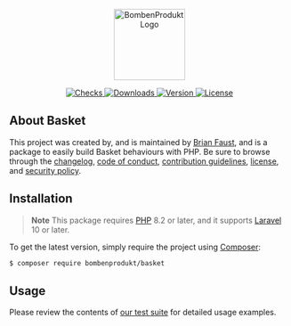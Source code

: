 <p align="center">
    <a href="https://bombenprodukt.com" target="_blank">
        <img src="https://raw.githubusercontent.com/faustbrian/assets/main/logo-text.svg" width="128" alt="BombenProdukt Logo" />
    </a>
</p>

<p align="center">
    <a href="https://github.com/faustbrian/basket/actions">
        <img src="https://badge.sh/github/check-runs/BombenProdukt/basket" alt="Checks" />
    </a>
    <a href="https://packagist.org/packages/bombenprodukt/basket">
        <img src="https://badge.sh/packagist/downloads/BombenProdukt/basket" alt="Downloads" />
    </a>
    <a href="https://packagist.org/packages/bombenprodukt/basket">
        <img src="https://badge.sh/packagist/version/BombenProdukt/basket" alt="Version" />
    </a>
    <a href="https://packagist.org/packages/bombenprodukt/basket">
        <img src="https://badge.sh/packagist/license/BombenProdukt/basket" alt="License" />
    </a>
</p>

## About Basket

This project was created by, and is maintained by [Brian Faust](https://github.com/faustbrian), and is a package to easily build Basket behaviours with PHP. Be sure to browse through the [changelog](CHANGELOG.md), [code of conduct](.github/CODE_OF_CONDUCT.md), [contribution guidelines](.github/CONTRIBUTING.md), [license](LICENSE), and [security policy](.github/SECURITY.md).

## Installation

> **Note**
> This package requires [PHP](https://www.php.net/) 8.2 or later, and it supports [Laravel](https://laravel.com/) 10 or later.

To get the latest version, simply require the project using [Composer](https://getcomposer.org/):

```bash
$ composer require bombenprodukt/basket
```

## Usage

Please review the contents of [our test suite](/tests) for detailed usage examples.
